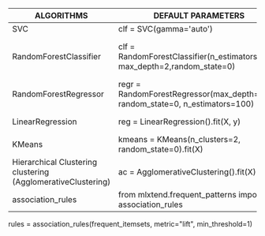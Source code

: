 | ALGORITHMS  | DEFAULT PARAMETERS | GRID SEARCH AND RANDOM SEARCH PARAMETERS|
| --- | --- |--- | 
|SVC|	clf = SVC(gamma='auto') |[{'kernel': ['rbf'], 'gamma': [1e-3, 1e-4], 'C': [1, 10, 100, 1000]}|
|RandomForestClassifier | clf = RandomForestClassifier(n_estimators=100, max_depth=2,random_state=0) |random_grid = {'n_estimators': n_estimators,'max_features': max_features, 'max_depth': max_depth, 'min_samples_split': min_samples_split,'min_samples_leaf':min_samples_leaf,'bootstrap': bootstrap}|
|RandomForestRegressor|	regr = RandomForestRegressor(max_depth=2, random_state=0, n_estimators=100) |	tuned_parameters = {'n_estimators': [500, 700, 1000], 'max_depth': [None, 1, 2, 3], 'min_samples_split': [1, 2, 3]} |
|LinearRegression	| reg = LinearRegression().fit(X, y) |	parameters = {'fit_intercept':('True', 'False'), 'normalize':('True', 'False'), 'copy_X':('True', 'False')}|
|KMeans |	kmeans = KMeans(n_clusters=2, random_state=0).fit(X) | param_grid = {"n_clusters": range(2, 11)} |
|Hierarchical Clustering	clustering (AgglomerativeClustering) | ac = AgglomerativeClustering().fit(X) |	ac =AgglomerativeClustering(memory='mycachedir',  compute_full_tree=True)|
|association_rules |	from mlxtend.frequent_patterns import association_rules |
rules = association_rules(frequent_itemsets, metric="lift", min_threshold=1)
	

